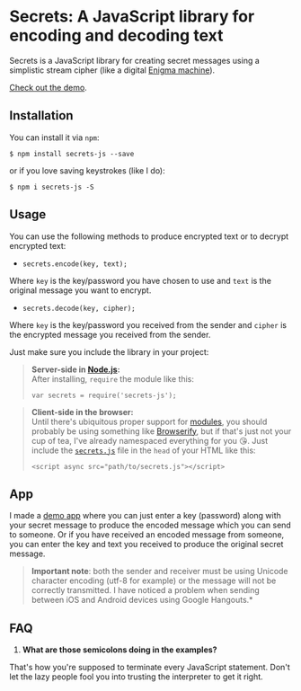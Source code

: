 # Secrets: A JavaScript library for encoding and decoding text

Secrets is a JavaScript library for creating secret messages using a simplistic stream cipher (like a digital [Enigma machine](https://en.wikipedia.org/wiki/Enigma_machine)).

[Check out the demo](https://jsejcksn.github.io/secrets).


## Installation

You can install it via `npm`:

`$ npm install secrets-js --save`

or if you love saving keystrokes (like I do):

`$ npm i secrets-js -S`


## Usage

You can use the following methods to produce encrypted text or to decrypt encrypted text:

  - `secrets.encode(key, text);`  

  Where `key` is the key/password you have chosen to use and `text` is the original message you want to encrypt.

  - `secrets.decode(key, cipher);`  

  Where `key` is the key/password you received from the sender and `cipher` is the encrypted message you received from the sender.

Just make sure you include the library in your project:

> **Server-side in [Node.js](https://nodejs.org/):**  
> After installing, `require` the module like this:
>
> `var secrets = require('secrets-js');`

<!-- This is only here because Markdown is ridiculous and won't allow a break between quotes even with 100 blank newlines -->
> **Client-side in the browser:**  
> Until there's ubiquitous proper support for [modules](https://developer.mozilla.org/en-US/docs/Web/JavaScript/Reference/Statements/import), you should probably be using something like [Browserify](http://browserify.org/), but if that's just not your cup of tea, I've already namespaced everything for you 😘. Just include the [`secrets.js`](secrets.js) file in the `head` of your HTML like this:
>
> `<script async src="path/to/secrets.js"></script>`


## App

I made a [demo app](https://jsejcksn.github.io/secrets) where you can just enter a key (password) along with your secret message to produce the encoded message which you can send to someone. Or if you have received an encoded message from someone, you can enter the key and text you received to produce the original secret message.

> **Important note**: both the sender and receiver must be using Unicode character encoding (utf-8 for example) or the message will not be correctly transmitted. I have noticed a problem when sending between iOS and Android devices using Google Hangouts.*

## FAQ

  1. **What are those semicolons doing in the examples?**  

  That's how you're supposed to terminate every JavaScript statement. Don't let the lazy people fool you into trusting the interpreter to get it right.
